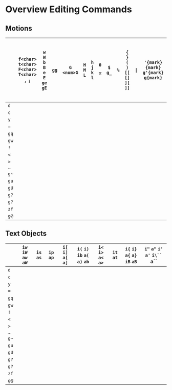 # Overview Editing Commands
 
## Motions

|          | `f<char>` `t<char>` `F<char>` `T<char>` `,` `;` | `w` `W` `b` `B` `e` `E` `ge` `gE` | `gg` | `G` `<num>G` | `H` `M` `L` | `h` `j` `k` `l` | `0` `_` `^` | `$` `g_` | `%` | `{` `}` `(` `)` `[[` `[]` `][` `]]` | `\|` | `'{mark}` `{mark}` `g'{mark}` `g{mark}` | `g,` `g;` | `[(` `[{` `])` `]}` `[m` `[M` `]m` `]M` `[*` `]*` `[#` `]#` |
|----------|-------------------------------------------------|-----------------------------------|------|--------------|-------------|-----------------|-------------|----------|-----|-------------------------------------|-----|----------------------------------------------|-----------|-------------------------------------------------------------|
| `d`      |                                                 |                                   |      |              |             |                 |             |          |     |                                     |     |                                              |           |                                                             |
| `c`      |                                                 |                                   |      |              |             |                 |             |          |     |                                     |     |                                              |           |                                                             |
| `y`      |                                                 |                                   |      |              |             |                 |             |          |     |                                     |     |                                              |           |                                                             |
| `=`      |                                                 |                                   |      |              |             |                 |             |          |     |                                     |     |                                              |           |                                                             |
| `gq`     |                                                 |                                   |      |              |             |                 |             |          |     |                                     |     |                                              |           |                                                             |
| `gw`     |                                                 |                                   |      |              |             |                 |             |          |     |                                     |     |                                              |           |                                                             |
| `!`      |                                                 |                                   |      |              |             |                 |             |          |     |                                     |     |                                              |           |                                                             |
| `<`      |                                                 |                                   |      |              |             |                 |             |          |     |                                     |     |                                              |           |                                                             |
| `>`      |                                                 |                                   |      |              |             |                 |             |          |     |                                     |     |                                              |           |                                                             |
| `~` `g~` |                                                 |                                   |      |              |             |                 |             |          |     |                                     |     |                                              |           |                                                             |
| `gu`     |                                                 |                                   |      |              |             |                 |             |          |     |                                     |     |                                              |           |                                                             |
| `gU`     |                                                 |                                   |      |              |             |                 |             |          |     |                                     |     |                                              |           |                                                             |
| `g?`     |                                                 |                                   |      |              |             |                 |             |          |     |                                     |     |                                              |           |                                                             |
| `g?`     |                                                 |                                   |      |              |             |                 |             |          |     |                                     |     |                                              |           |                                                             |
| `zf`     |                                                 |                                   |      |              |             |                 |             |          |     |                                     |     |                                              |           |                                                             |
| `g@`     |                                                 |                                   |      |              |             |                 |             |          |     |                                     |     |                                              |           |                                                             |
 
## Text Objects

|          | `iw` `iW` `aw` `aW` | `is` `as` | `ip` `ap` | `i[` `i]` `a[` `a]` | `i(` `i)` `ib` `a(` `a)` `ab` | `i<` `i>` `a<` `a>` | `it` `at` | `i{` `i}` `a{` `a}` `iB` `aB` | `i"` `a"` `i'` `a'` `i\`` `a\`` |
|----------|---------------------|-----------|-----------|---------------------|-------------------------------|---------------------|-----------|-------------------------------|---------------------------------|
| `d`      |                     |           |           |                     |                               |                     |           |                               |                                 |
| `c`      |                     |           |           |                     |                               |                     |           |                               |                                 |
| `y`      |                     |           |           |                     |                               |                     |           |                               |                                 |
| `=`      |                     |           |           |                     |                               |                     |           |                               |                                 |
| `gq`     |                     |           |           |                     |                               |                     |           |                               |                                 |
| `gw`     |                     |           |           |                     |                               |                     |           |                               |                                 |
| `!`      |                     |           |           |                     |                               |                     |           |                               |                                 |
| `<`      |                     |           |           |                     |                               |                     |           |                               |                                 |
| `>`      |                     |           |           |                     |                               |                     |           |                               |                                 |
| `~` `g~` |                     |           |           |                     |                               |                     |           |                               |                                 |
| `gu`     |                     |           |           |                     |                               |                     |           |                               |                                 |
| `gU`     |                     |           |           |                     |                               |                     |           |                               |                                 |
| `g?`     |                     |           |           |                     |                               |                     |           |                               |                                 |
| `g?`     |                     |           |           |                     |                               |                     |           |                               |                                 |
| `zf`     |                     |           |           |                     |                               |                     |           |                               |                                 |
| `g@`     |                     |           |           |                     |                               |                     |           |                               |                                 |
